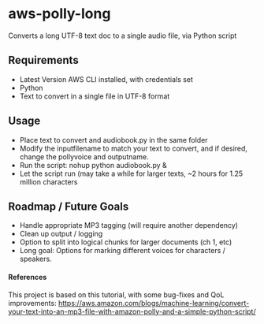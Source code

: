 # aws-polly-long
Converts a long UTF-8 text doc to a single audio file, via Python script

## Requirements
- Latest Version AWS CLI installed, with credentials set
- Python
- Text to convert in a single file in UTF-8 format


## Usage
- Place text to convert and audiobook.py in the same folder
- Modify the inputfilename to match your text to convert, and if desired, change the pollyvoice and outputname.
- Run the script: nohup python audiobook.py &
- Let the script run (may take a while for larger texts, ~2 hours for 1.25 million characters

## Roadmap / Future Goals
- Handle appropriate MP3 tagging (will require another dependency)
- Clean up output / logging
- Option to split into logical chunks for larger documents (ch 1, etc)
- Long goal: Options for marking different voices for characters / speakers.


#### References
This project is based on this tutorial, with some bug-fixes and QoL improvements: https://aws.amazon.com/blogs/machine-learning/convert-your-text-into-an-mp3-file-with-amazon-polly-and-a-simple-python-script/
